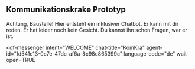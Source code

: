## Kommunikationskrake Prototyp

Achtung, Baustelle!
Hier entsteht ein inklusiver Chatbot.
Er kann mit dir reden.
Er hat leider noch kein Gesicht.
Du kannst ihn schon Fragen, wer er ist.

<meta name="viewport" content="width-device-width, initial-scale=1">

<script src="https://www.gstatic.com/dialogflow-console/fast/messenger/bootstrap.js?v=1"></script>
<df-messenger
  intent="WELCOME"
  chat-title="KomKra"
  agent-id="fd541e13-0c7e-47dc-af6a-8c98c865399c"
  language-code="de"
  wait-open=TRUE
></df-messenger>

<style>
  df-messenger {
   --df-messenger-bot-message: #878fac;
   --df-messenger-button-titlebar-color: #df9b56;
   --df-messenger-chat-background-color: #fafafa;
   --df-messenger-font-color: white;
   --df-messenger-send-icon: #878fac;
   --df-messenger-user-message: #479b3d;
  }
</style>
